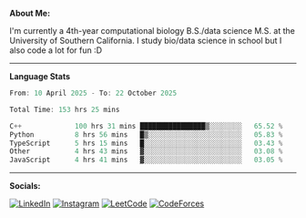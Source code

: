 **About Me:**

I'm currently a 4th-year computational biology B.S./data science M.S. at the University of Southern California. I study bio/data science in school but I also code a lot for fun :D

-------

**Language Stats**

<!--START_SECTION:waka-->

```c++
From: 10 April 2025 - To: 22 October 2025

Total Time: 153 hrs 25 mins

C++             100 hrs 31 mins ████████████████▒░░░░░░░░   65.52 %
Python          8 hrs 56 mins   █▒░░░░░░░░░░░░░░░░░░░░░░░   05.83 %
TypeScript      5 hrs 15 mins   █░░░░░░░░░░░░░░░░░░░░░░░░   03.43 %
Other           4 hrs 43 mins   ▓░░░░░░░░░░░░░░░░░░░░░░░░   03.08 %
JavaScript      4 hrs 41 mins   ▓░░░░░░░░░░░░░░░░░░░░░░░░   03.05 %
```

<!--END_SECTION:waka-->

-------

**Socials:**

[![LinkedIn](https://img.shields.io/badge/LinkedIn-0077B5?style=for-the-badge&logo=linkedin&logoColor=white)](https://www.linkedin.com/in/alxyzhang/)
[![Instagram](https://img.shields.io/badge/Instagram-E4405F?style=for-the-badge&logo=instagram&logoColor=white)](https://www.instagram.com/zhanga.virus/)
[![LeetCode](https://img.shields.io/badge/-LeetCode-FFA116?style=for-the-badge&logo=LeetCode&logoColor=black)](https://leetcode.com/cppshooter/)
[![CodeForces](https://img.shields.io/badge/Codeforces-445f9d?style=for-the-badge&logo=Codeforces&logoColor=white)](https://codeforces.com/profile/alyzha)